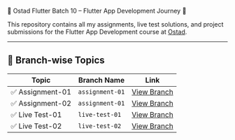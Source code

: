 📌 Ostad Flutter Batch 10 – Flutter App Development Journey 🚀

This repository contains all my assignments, live test solutions, and project submissions for the Flutter App Development course at [Ostad](https://ostad.app/).

---

## 📂 Branch-wise Topics

| Topic             | Branch Name            | Link                                                                 |
|------------------|------------------------|----------------------------------------------------------------------|
| ✅ Assignment-01 | `assignment-01`               | [View Branch](https://github.com/monir996/ostad_flutter_batch_10/tree/assignment-01) |
| ✅ Assignment-02 | `assignment-01`               | [View Branch](https://github.com/monir996/ostad_flutter_batch_10/tree/assignment-02) |
| ✅ Live Test-01 | `live-test-01`               | [View Branch](https://github.com/monir996/ostad_flutter_batch_10/tree/live-test-01) |
| ✅ Live Test-02 | `live-test-02`               | [View Branch](https://github.com/monir996/ostad_flutter_batch_10/tree/live-test-02) |

